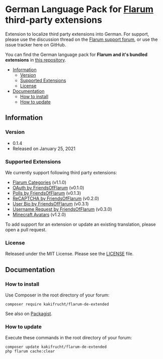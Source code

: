 # German Language Pack for [Flarum](https://flarum.org/) third-party extensions

Extension to localize third party extensions into German. For support, please use the discussion thread on the [Flarum support forum](https://discuss.flarum.org/d/2648-german-language-pack), or use the issue tracker here on GitHub.

You can find the German language pack for **Flarum and it's bundled extensions** in [this repository](https://github.com/Kakifrucht/flarum-de).

- [Information](#information)
  - [Version](#version)
  - [Supported Extensions](#compatibility)
  - [License](#license)
- [Documentation](#documentation)
  - [How to install](#how-to-install)
  - [How to update](#how-to-update)

## Information

### Version

- 0.1.4
- Released on January 25, 2021

### Supported Extensions

We currently support following third party extensions:

- [Flarum Categories](https://github.com/askvortsov1/flarum-categories) (v1.1.0)
- [OAuth by FriendsOfFlarum](https://github.com/FriendsOfFlarum/oauth) (v0.1.0)
- [Polls by FriendsOfFlarum](https://github.com/FriendsOfFlarum/polls) (v0.1.3)
- [ReCAPTCHA by FriendsOfFlarum](https://github.com/FriendsOfFlarum/recaptcha) (v0.2.0)
- [User Bio by FriendsOfFlarum](https://github.com/FriendsOfFlarum/user-bio) (v0.3.1)
- [Username Request by FriendsOfFlarum](https://github.com/FriendsOfFlarum/username-request) (v0.3.0)
- [Minecraft Avatars](https://github.com/Nearata/flarum-ext-minecraft-avatars) (v1.2.0)

To add support for an extension or update an existing translation, please open a pull request.

### License

Released under the MIT License. Please see the [LICENSE](LICENSE) file.

## Documentation

### How to install

Use Composer in the root directory of your forum:

```text
composer require kakifrucht/flarum-de-extended
```

See also on [Packagist](https://packagist.org/packages/kakifrucht/flarum-de-extended).

### How to update

Execute these commands in the root directory of your forum:

```text
composer update kakifrucht/flarum-de-extended
php flarum cache:clear
```
